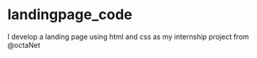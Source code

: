 # landingpage_code
I develop a landing page using html and css as my internship project from @octaNet
